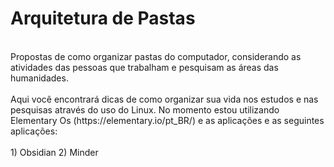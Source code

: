 # Arquitetura de Pastas
<br>
Propostas de como organizar pastas do computador, considerando as atividades das pessoas que trabalham e pesquisam as áreas das humanidades.
<br>
<br>
Aqui você encontrará dicas de como organizar sua vida nos estudos e nas pesquisas através do uso do Linux. 
No momento estou utilizando Elementary Os (https://elementary.io/pt_BR/) e as aplicações e as seguintes aplicações:
<br>
<br>
1) Obsidian
2) Minder
